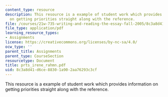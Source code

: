```yaml
---
content_type: resource
description: This resource is a example of student work which provides information
  on getting priorities straight along with the reference.
file: /courses/21w-735-writing-and-reading-the-essay-fall-2005/8c3a8d41d6ce88301a902aa76293c3cf_prts_irene_rahmn.pdf
file_type: application/pdf
learning_resource_types:
- Assignments
license: https://creativecommons.org/licenses/by-nc-sa/4.0/
ocw_type: ''
parent_title: Assignments
parent_type: CourseSection
resourcetype: Document
title: prts_irene_rahmn.pdf
uid: 8c3a8d41-d6ce-8830-1a90-2aa76293c3cf
---
```

This resource is a example of student work which provides information on getting priorities straight along with the reference.